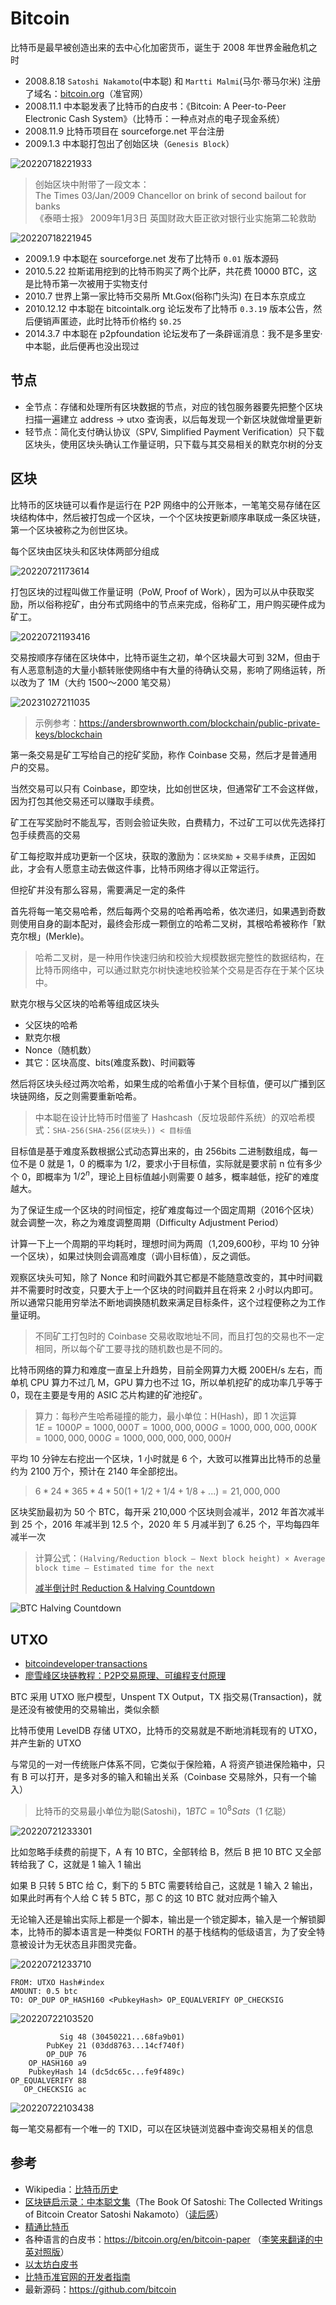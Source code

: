 # Bitcoin

比特币是最早被创造出来的去中心化加密货币，诞生于 2008 年世界金融危机之时

- 2008.8.18 `Satoshi Nakamoto`(中本聪) 和 `Martti Malmi`(马尔·蒂马尔米) 注册了域名：[bitcoin.org](https://bitcoin.org)（准官网）
- 2008.11.1 中本聪发表了比特币的白皮书：《Bitcoin: A Peer-to-Peer Electronic Cash System》（比特币：一种点对点的电子现金系统）
- 2008.11.9 比特币项目在 sourceforge.net 平台注册
- 2009.1.3 中本聪打包出了创始区块（`Genesis Block`）

![20220718221933](https://image.zuoright.com/20220718221933.png)

> 创始区块中附带了一段文本：  
> The Times 03/Jan/2009 Chancellor on brink of second bailout for banks  
> 《泰晤士报》 2009年1月3日 英国财政大臣正欲对银行业实施第二轮救助

![20220718221945](https://image.zuoright.com/20220718221945.png)

- 2009.1.9 中本聪在 sourceforge.net 发布了比特币 `0.01` 版本源码
- 2010.5.22 拉斯诺用挖到的比特币购买了两个比萨，共花费 10000 BTC，这是比特币第一次被用于实物支付
- 2010.7 世界上第一家比特币交易所 Mt.Gox(俗称门头沟) 在日本东京成立
- 2010.12.12 中本聪在 bitcointalk.org 论坛发布了比特币 `0.3.19` 版本公告，然后便销声匿迹，此时比特币价格约 `$0.25`
- 2014.3.7 中本聪在 p2pfoundation 论坛发布了一条辟谣消息：我不是多里安·中本聪，此后便再也没出现过

## 节点

- 全节点：存储和处理所有区块数据的节点，对应的钱包服务器要先把整个区块扫描一遍建立 address -> utxo 查询表，以后每发现一个新区块就做增量更新
- 轻节点：简化支付确认协议（SPV, Simplified Payment Verification）只下载区块头，使用区块头确认工作量证明，只下载与其交易相关的默克尔树的分支

## 区块

比特币的区块链可以看作是运行在 P2P 网络中的公开账本，一笔笔交易存储在区块结构体中，然后被打包成一个区块，一个个区块按更新顺序串联成一条区块链，第一个区块被称之为创世区块。

每个区块由区块头和区块体两部分组成

![20220721173614](https://image.zuoright.com/20220721173614.png)

打包区块的过程叫做工作量证明（PoW, Proof of Work），因为可以从中获取奖励，所以俗称挖矿，由分布式网络中的节点来完成，俗称矿工，用户购买硬件成为矿工。

![20220721193416](https://image.zuoright.com/20220721193416.png)

交易按顺序存储在区块体中，比特币诞生之初，单个区块最大可到 32M，但由于有人恶意制造的大量小额转账使网络中有大量的待确认交易，影响了网络运转，所以改为了 1M（大约 1500～2000 笔交易）

![20231027211035](https://image.zuoright.com/20231027211035.png)

> 示例参考：<https://andersbrownworth.com/blockchain/public-private-keys/blockchain>

第一条交易是矿工写给自己的挖矿奖励，称作 Coinbase 交易，然后才是普通用户的交易。

当然交易可以只有 Coinbase，即空块，比如创世区块，但通常矿工不会这样做，因为打包其他交易还可以赚取手续费。

矿工在写奖励时不能乱写，否则会验证失败，白费精力，不过矿工可以优先选择打包手续费高的交易

矿工每挖取并成功更新一个区块，获取的激励为：`区块奖励` + `交易手续费`，正因如此，才会有人愿意主动去做这件事，比特币网络才得以正常运行。

但挖矿并没有那么容易，需要满足一定的条件

首先将每一笔交易哈希，然后每两个交易的哈希再哈希，依次递归，如果遇到奇数则使用自身的副本配对，最终会形成一颗倒立的哈希二叉树，其根哈希被称作「默克尔根」(Merkle)。

> 哈希二叉树，是一种用作快速归纳和校验大规模数据完整性的数据结构，在比特币网络中，可以通过默克尔树快速地校验某个交易是否存在于某个区块中。

默克尔根与父区块的哈希等组成区块头

- 父区块的哈希
- 默克尔根
- Nonce（随机数）
- 其它：区块高度、bits(难度系数)、时间戳等

然后将区块头经过两次哈希，如果生成的哈希值小于某个目标值，便可以广播到区块链网络，反之则需要重新哈希。

> 中本聪在设计比特币时借鉴了 Hashcash（反垃圾邮件系统）的双哈希模式：`SHA-256(SHA-256(区块头)) < 目标值`

目标值是基于难度系数根据公式动态算出来的，由 256bits 二进制数组成，每一位不是 0 就是 1，0 的概率为 $1/2$，要求小于目标值，实际就是要求前 n 位有多少个 0，即概率为 ${1/2}^n$，理论上目标值越小则需要 0 越多，概率越低，挖矿的难度越大。

为了保证生成一个区块的时间恒定，挖矿难度每过一个固定周期（2016个区块）就会调整一次，称之为难度调整周期（Difficulty Adjustment Period）

计算一下上一个周期的平均耗时，理想时间为两周（1,209,600秒，平均 10 分钟一个区块），如果过快则会调高难度（调小目标值），反之调低。

观察区块头可知，除了 Nonce 和时间戳外其它都是不能随意改变的，其中时间戳并不需要时时改变，只要大于上一个区块的时间戳并且在将来 2 小时以内即可。所以通常只能用穷举法不断地调换随机数来满足目标条件，这个过程便称之为工作量证明。

> 不同矿工打包时的 Coinbase 交易收取地址不同，而且打包的交易也不一定相同，所以每个矿工要寻找的随机数也是不同的。

比特币网络的算力和难度一直呈上升趋势，目前全网算力大概 200EH/s 左右，而单机 CPU 算力不过几 M，GPU 算力也不过 1G，所以单机挖矿的成功率几乎等于 0，现在主要是专用的 ASIC 芯片构建的矿池挖矿。

> 算力：每秒产生哈希碰撞的能力，最小单位：H(Hash)，即 1 次运算  
> $1E=1000P=1000,000T=1000,000,000G=1000,000,000,000K=1000,000,000G=1000,000,000,000,000H$

平均 10 分钟左右挖出一个区块，1 小时就是 6 个，大致可以推算出比特币的总量约为 2100 万个，预计在 2140 年全部挖出。

> $6*24*365*4 * 50(1+1/2+1/4+1/8+...) = 21,000,000$

区块奖励最初为 50 个 BTC，每开采 210,000 个区块则会减半，2012 年首次减半到 25 个，2016 年减半到 12.5 个，2020 年 5 月减半到了 6.25 个，平均每四年减半一次

> 计算公式：`(Halving/Reduction block – Next block height) × Average block time – Estimated time for the next`
>
> [减半倒计时 Reduction & Halving Countdown](https://www.oklink.com/halving)

![BTC Halving Countdown](https://image.zuoright.com/BTC%20Halving%20Countdown.png)

## UTXO

- [bitcoindeveloper·transactions](https://developer.bitcoin.org/devguide/transactions.html)
- [廖雪峰区块链教程：P2P交易原理、可编程支付原理](https://www.liaoxuefeng.com/wiki/1207298049439968/1311929802948641)

BTC 采用 UTXO 账户模型，Unspent TX Output，TX 指交易(Transaction)，就是还没有被使用的交易输出，类似余额

比特币使用 LevelDB 存储 UTXO，比特币的交易就是不断地消耗现有的 UTXO，并产生新的 UTXO

与常见的一对一传统账户体系不同，它类似于保险箱，A 将资产锁进保险箱中，只有 B 可以打开，是多对多的输入和输出关系（Coinbase 交易除外，只有一个输入）

> 比特币的交易最小单位为聪(Satoshi)，$1 BTC = 10^8 Sats$（1 亿聪）

![20220721233301](https://image.zuoright.com/20220721233301.png)

比如忽略手续费的前提下，A 有 10 BTC，全部转给 B，然后 B 把 10 BTC 又全部转给我了 C，这就是 1 输入 1 输出

如果 B 只转 5 BTC 给 C，剩下的 5 BTC 需要转给自己，这就是 1 输入 2 输出，如果此时再有个人给 C 转 5 BTC，那 C 的这 10 BTC 就对应两个输入

无论输入还是输出实际上都是一个脚本，输出是一个锁定脚本，输入是一个解锁脚本，比特币的脚本语言是一种类似 FORTH 的基于栈结构的低级语言，为了安全特意被设计为无状态且非图灵完备。

![20220721233710](https://image.zuoright.com/20220721233710.png)

```text
FROM: UTXO Hash#index
AMOUNT: 0.5 btc
TO: OP_DUP OP_HASH160 <PubkeyHash> OP_EQUALVERIFY OP_CHECKSIG
```

![20220722103520](https://image.zuoright.com/20220722103520.png)

```text
           Sig 48 (30450221...68fa9b01)
        PubKey 21 (03dd8763...14cf740f)
        OP_DUP 76
    OP_HASH160 a9
    PubkeyHash 14 (dc5dc65c...fe9f489c)
OP_EQUALVERIFY 88
   OP_CHECKSIG ac
```

![20220722103438](https://image.zuoright.com/20220722103438.png)

每一笔交易都有一个唯一的 TXID，可以在区块链浏览器中查询交易相关的信息

## 参考

- Wikipedia：[比特币历史](https://zh.wikipedia.org/wiki/%E6%AF%94%E7%89%B9%E5%B9%A3%E6%AD%B7%E5%8F%B2)
- [区块链启示录：中本聪文集](https://book.douban.com/subject/30338899/)（The Book Of Satoshi: The Collected Writings of Bitcoin Creator Satoshi Nakamoto）（[读后感](https://mirror.xyz/wtfacademy.eth/Jezo3dZ_9IJ6yclzT_M21Y_njZaohfy9obiPRlemy8s)）
- [精通比特币](https://wizardforcel.gitbooks.io/masterbitcoin2cn/content/)
- 各种语言的白皮书：<https://bitcoin.org/en/bitcoin-paper> （[李笑来翻译的中英对照版](https://lixiaolai.com/#/bitcoin-whitepaper-cn-en-translation/Bitcoin-Whitepaper-EN-CN.html)）
- [以太坊白皮书](https://ethereum.org/zh/whitepaper/)
- [比特币准官网的开发者指南](https://developer.bitcoin.org/devguide/block_chain.html)
- 最新源码：<https://github.com/bitcoin>
